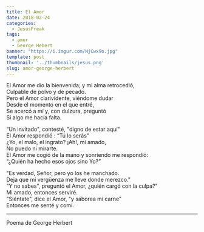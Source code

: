 ```yaml
---
title: El Amor
date: 2018-02-24
categories:
  - JesusFreak
tags:
  - amor
  - George Hebert
banner: "https://i.imgur.com/NjCwx9o.jpg"
template: post
thumbnail: '../thumbnails/jesus.png'
slug: amor-george-herbert
---
```


El Amor me dio la bienvenida; y mi alma retrocedió,<br/>
Culpable de polvo y de pecado.<br/>
Pero el Amor clarividente, viéndome dudar<br/>
Desde el momento en el que entré,<br/>
Se acercó a mí y, con dulzura, preguntó<br/>
Si algo me hacía falta.

“Un invitado", contesté, "digno de estar aquí"<br/>
El Amor respondió : “Tú lo serás”<br/>
¿Yo, el malo, el ingrato? ¡Ah!, mi amado,<br/>
No puedo ni mirarte.<br/>
El Amor me cogió de la mano y sonriendo me respondió:<br/>
“¿Quién ha hecho esos ojos sino Yo?”

"Es verdad, Señor, pero yo los he manchado.<br/>
Deja que mi vergüenza me lleve donde merezco."<br/>
"Y no sabes", preguntó el Amor, ¿quién cargó con la culpa?"<br/>
Mi amado, entonces serviré.<br/>
"Siéntate", dice el Amor, "y saborea mi carne"<br/>
Entonces me senté y comí.

---

Poema de George Herbert
